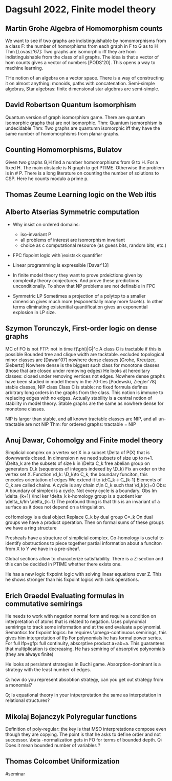 # Dagsuhl 2022, Finite model theory

## Martin Grohe Algebra of Homomorphism counts
We want to see if two graphs are indistinguishable by homomorphisms from a class
F: the number of homorphisms from each graph in F to G as to H
Thm [Lovasz'67]: Two graphs are isomorphic iff they are hom indistinguishable from
the class of all graphs.
The idea is that a vector of hom counts gives a vector of numbers [PODS'20].
This opens a way to machine learning.

THe notion of an algebra on a vector space. There is a way of constructing it
on almost anything: monoids, paths with concatenation.
Semi-simple algebras,
Star algebras: finite dimensional star algebras are semi-simple.


## David Robertson Quantum isomorphism
Quantum version of graph isomorphism game.
There are quantum isomorphic graphs that are not isomorphic.
Thm: Quantum isomorphism is undecidable
Thm: Two graphs are quantumn isomorphic iff they have the same number of
homomorphisms from planar graphs.

## Counting Homomorphisms, Bulatov
Given two graphs G,H find a number homomorphisms from G to H. 
For a fixed H. The main obstacle is N graph to get PTIME. Otherwise the problem
is in # P. 
There is a long literature on counting the number of solutions to CSP.
Here he counts modulo a prime p.

## Thomas Zeume Learning logic on the Web iltis

## Alberto Atserias Symmetric computation
* Why insist on ordered domains: 
  - iso-invariant P
  - all problems of interest are isomorphism invariant
  - choice as c computational resource (as guess bits, random bits, etc.)

* FPC fixpoint logic with \exists<k quantifier
- Linear  programming is expressible [Davar'13]

* In finite model theory they want to prove prdeictions
given by complexity theory conjectures. 
And prove these predictions unconditionally.
To show that NP problems are not definable in FPC

- Symmetric LP
  Sometimes a projection of a polytop to a smaller dimension gives much more
  (exponentially many more facets).
	In other terms eliminating existenitial quantification gives an exponential
	explosion in LP size.

## Szymon Torunczyk, First-order logic on dense graphs
MC of FO is not FTP: not in time f(\phi)|G|^c
A class C is tractable if this is possible
Bounded tree and clique width are tacktable.
excluded topological minor classes are  [Dawar'07]
nowhere dense classes [Grohe, Kreutzer, Siebertz]
Nowhere dense is the biggest such class for monotone classes (those that are
closed under removing edges)
He looks at hereditary classes: closed under removing vertices not edges.
Nowhere dense graphs have been studied in model theory in the 70-ties [Podewski,
Ziegler'78] stable classes, NIP class
Class C is stable: no fixed formula defines arbitrary long orders in the graphs
from the class.
This notion is immune to replacing edges with no edges.
Actually stability is a central notion of stability in model theory. 
Stable graphs are the same as nowhere dense for monotone classes.

NIP is larger than stable, and all known tractable classes are NIP, and all
un-tractable are not NIP
Thm: for ordered graphs: tractable = NIP

## Anuj Dawar, Cohomolgy and Finite model theory
Simplicial complex on a vertex set X in a subset \Delta of P(X) that is downwards
closed.
In dimension n we need subsets of size up to n+1.
\Delta_k are the subsets of size k in \Delta
C_k free abelian group on generators D_k (sequences of integers indexed by \D_k)
Fix an order on the vertex set X.
Function \d_k: \D_k\to C_k, the boundary funciton, this encodes orientation of
edges
We extend it to \d:C_k-> C_{k-1}
Elements of C_k are called chains.
A cycle is any chain c\in C_k such that \d_k(c)=0
Obs: A boundary of simplex is a cycle.
Not every cycle is a boundary.
Obs Im \delta_{k+1} \incl ker \delta_k
k-homology group is a quotient ker \delta_k/Im \delta_{k+1}
The profound thing is that this is an invariant of a surface as it does not
depend on a tringulation.

coHomology is a dual object
Replace C_k by dual group C*_k
On dual groups we have a product operation. 
Then on formal sums of these groups we have a ring structure

Presheafs have a structure of simplicial complex.
Co-homology is useful to identify obstructions to piece together partial
information about a funciton from X to Y we have in a pre-sheaf. 

Global sections allow to characterize satisfiability.
There is a Z-section and this can be decided in PTIME whether there exists one.

He has a new logic fixpoint logic with solving linear equations over Z. This he
shows stronger than his fixpoint logics with rank operations.

## Erich Graedel Evaluating formulas in commutative semirings
He needs to work with negation normal form and require a condition on
interpretation of atoms that is related to negation.
Uses polynomial semirings to track some information and at the end evaluate a
polynomial.
Semantics for fixpoint logics: he requires \omega-continuous semirings, this
gives him interpretation of lfp
For polynomials he has formal power series.
For full lfp+gfp: full continuity, absorptive product a+ab=a. This guarantees
that multiplication is decreasing.
He has semiring of absorptive polynomials (they are always finite)

He looks at persistent strategies in Buchi game. Absorption-dominant is a
strategy with the least number of edges. 

Q: how do you represent absobtion strategy, can you get out strategy from a
monomial?

Q; Is equational theory in your intperpretation the same as interpetation in
relational structures?

## Mikolaj Bojanczyk Polyregular functions
Definition of poly-regular: the key is that MSO interpretations compose even
though they are copying. 
The point is that he asks to define order and not successor.
\beta -normalization gets in FO for terms of bounded depth. 
Q: Does it mean bounded number of variables ?

## Thomas Colcombet Uniformization

#seminar






